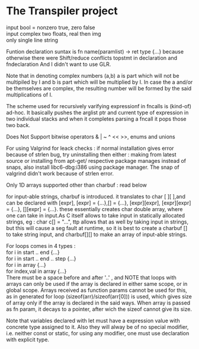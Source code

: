 # The Transpiler project

input bool = nonzero true, zero false<br />
input complex two floats, real then img<br />
only single line string<br />

Funtion declaration suntax is fn name(paramlist) -> ret type {...} because otherwise there were Shift/reduce conflicts topstmt in declaration and fndeclaration And I didn't want to use GLR.<br />

Note that in denoting complex numbers (a,b) a is part which will not be multipiled by I and b is part which will be multiplied by I.
In case the a and/or be themselves are complex, the resulting number will be formed by the said multiplications of I.<br />

The scheme used for recursively varifying expressionf in fncalls is (kind-of) ad-hoc. It basically pushes the arglist ptr and current type of expression in two individual stacks and when it completes parsing a fncall it pops those two back.<br />

Does Not Support bitwise operators & | ~ ^ << >>, enums and unions<br />

For using Valgrind for leack checks : if normal installation gives error because of strlen bug, try uninstalling then either : making from latest source or installing from apt-get/ respective package manages instead of snaps, also install libc6-dbg:i386 using package manager.
The snap of valgrind didn't work because of strlen error.<br />

Only 1D arrays supported other than charbuf : read below <br/>

for input-able strings, charbuf is introduced. it translates to char [ ][ ],and can be declared with [expr], [expr] = {...},[] = {...}, [expr][expr], [expr][expr] = {...}, [][expr] = {...}. these essentially creates char double array, where one can take in input.As C itself allows to take input in statically allocated strings, eg : char c[] = "...", ttp allows that as well by taking input in strings, but this will cause a seg fault at runtime, so it is best to create a charbuf [] to take string input, and charbuf[][] to make an array of input-able strings. <br />

For loops comes in 4 types : <br />
for i in start .. end {...} <br />
for i in start .. end .. step {...} <br />
for i in array {...} <br />
for index,val in array {...} <br />
There must be a space before and after '..' , and NOTE that loops with arrays can only be used if the array is declared in either same scope, or in global scope. Arrays received as function params cannot be used for this, as in generated for loop (sizeof(arr)/sizeof(arr[0])) is used, which gives size of array only if the array is declared in the said ways. When array is passed as fn param, it decays to a pointer, after wich the sizeof cannot give its size. <br />

Note that variables declared with let must have a expression value with concrete type assigned to it. Also they will alway be of no special modifier, i.e. neither const or static, for using any modifier, one must use declaration with explicit type.<br />
